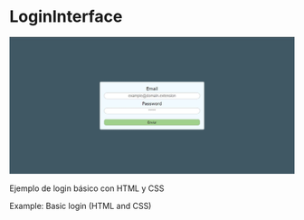 # LoginInterface
![Image text](https://github.com/WilliamA-Software/LoginInterface/blob/main/Screenshot.JPG)

Ejemplo de login básico con HTML y CSS

Example: Basic login (HTML and CSS)
